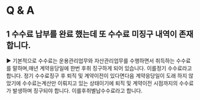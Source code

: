 # Q & A
## 1 수수료 납부를 완료 했는데 또 수수료 미징구 내역이 존재합니다.
▶ 기본적으로 수수료는 운용관리업무와 자산관리업무를 수행하면서 취득하는 수수료를 말하며,매년 계약응당일에 한번 후취 징구하게 되어 있습니다. 이를정기 수수료라고 합니다.
정기 수수료징구 후 퇴직 및 계약이전이 있다면다음 계약응당일이 도래 하지 않았기에 수수료는계산만 이뤄지고 있는 상태이기에 퇴직 및 계약이전 시점까지의 수수료가 발생하며 징구되야 합니다.
이를후취별납수수료라고 합니다.
